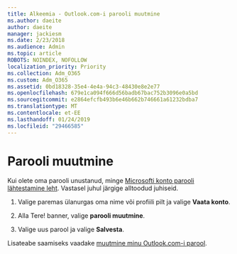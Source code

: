 ```yaml
---
title: Alkeemia - Outlook.com-i parooli muutmine
ms.author: daeite
author: daeite
manager: jackiesm
ms.date: 2/23/2018
ms.audience: Admin
ms.topic: article
ROBOTS: NOINDEX, NOFOLLOW
localization_priority: Priority
ms.collection: Adm_O365
ms.custom: Adm_O365
ms.assetid: 0bd18328-35e4-4e4a-94c3-48430e8e2e77
ms.openlocfilehash: 679e1ca094f666d56badb67bac752b3096e0a5bd
ms.sourcegitcommit: e2864efcfb493b6e46b662b746661a61232bdba7
ms.translationtype: MT
ms.contentlocale: et-EE
ms.lasthandoff: 01/24/2019
ms.locfileid: "29466585"
---
```

# <a name="change-your-password"></a>Parooli muutmine

Kui olete oma parooli unustanud, minge [Microsofti konto parooli lähtestamine leht](https://go.microsoft.com/fwlink/p/?linkid=841909). Vastasel juhul järgige alltoodud juhiseid.
  
1. Valige paremas ülanurgas oma nime või profiili pilt ja valige **Vaata konto**. 
    
2. Alla Tere! banner, valige **parooli muutmine**. 
    
3. Valige uus parool ja valige **Salvesta**. 
    
Lisateabe saamiseks vaadake [muutmine minu Outlook.com-i parool](https://support.office.com/article/2138d690-811c-4545-b2f3-e4dbe80c9735.aspx).
  

